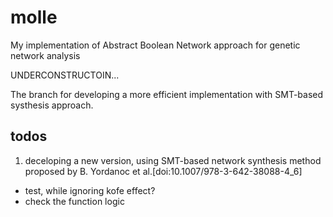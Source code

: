 # molle
My implementation of Abstract Boolean Network approach for genetic network analysis

UNDERCONSTRUCTOIN...

The branch for developing a more efficient implementation with SMT-based systhesis approach.

## todos

1. deceloping a new version, using SMT-based network synthesis method proposed
by B. Yordanoc et al.[doi:10.1007/978-3-642-38088-4_6]
- test, while ignoring kofe effect?
- check the function logic
